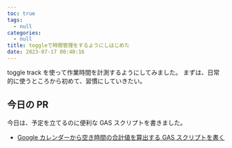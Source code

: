 ```yaml
---
toc: true
tags:
  - null
categories:
  - null
title: toggleで時間管理をするようにしはじめた
date: 2023-07-17 00:40:16
---
```


toggle track を使って作業時間を計測するようにしてみました。
まずは、日常的に使うところから初めて、習慣にしていきたい。

## 今日の PR

今日は、予定を立てるのに便利な GAS スクリプトを書きました。

- [Google カレンダーから空き時間の合計値を算出する GAS スクリプトを書く](https://github.com/yuya-0928/yuniPlayground/pull/41)
